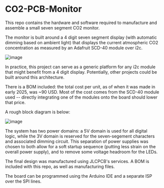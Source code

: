 # CO2-PCB-Monitor

This repo contains the hardware and software required to manufacture and assemble a small seven segment CO2 monitor.

The monitor is built around a 4 digit seven segment display (with automatic dimming based on ambient light) that displays the current atmospheric CO2 concentration as measured by an Adafruit SCD-40 module over i2c.

![image](https://github.com/user-attachments/assets/6a175729-8cb8-4cba-a6e8-6cd24dcc3875)

In practice, this project can serve as a generic platform for any i2c module that might benefit from a 4 digit display. Potentially, other projects could be built around this architecture.

There is a BOM included: the total cost per unit, as of when it was made in early 2025, was ~90 USD.
Most of the cost comes from the SCD-40 module used -- directly integrating one of the modules onto the board should lower that price.

A rough block diagram is below:

![image](https://github.com/user-attachments/assets/981d0c5c-de65-40db-af4a-f3157fbf6a07)

The system has two power domains: a 5V domain is used for all digital logic, while the 3V domain is reserved for the seven-segement characters and associated dimming circuit.
This separation of power supplies was chosen to both allow for a soft startup sequence (putting less strain on the overall power supply), and to remove some voltage headroom for the LEDs.

The final design was manufactured using JLCPCB's services. A BOM is included with this repo, as well as manufacturing files.

The board can be programmed using the Arduino IDE and a separate ISP over the SPI lines.
